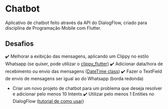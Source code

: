 # Chatbot

Aplicativo de chatbot feito através da API do DialogFlow, criado para disciplina de Programação Mobile com Flutter.


## Desafios

:heavy_check_mark: Melhorar a exibição das mensagens, aplicando um Clippy no estilo Whatsapp (se quiser, pode utilizar o [clippy_flutter](https://pub.dev/packages/clippy_flutter))
:heavy_check_mark: Adicionar data/hora de recebimento ou envio das mensagens ([DateTime class](https://api.flutter.dev/flutter/dart-core/DateTime-class.html))
:heavy_check_mark: Fazer o TextField de envio de mensagens ser igual ao do Whatsapp (borda redonda)
- Criar um novo projeto de chatbot para um problema que deseja resolver e adicionar pelo menos 10 Intents
:heavy_check_mark: Utilizar pelo menos 1 Entities no DialogFlow ([tutorial de como usar](https://www.youtube.com/watch?v=3ePcMGW5cjo))

